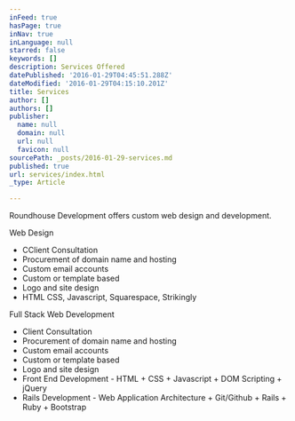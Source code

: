 ```yaml
---
inFeed: true
hasPage: true
inNav: true
inLanguage: null
starred: false
keywords: []
description: Services Offered
datePublished: '2016-01-29T04:45:51.288Z'
dateModified: '2016-01-29T04:15:10.201Z'
title: Services
author: []
authors: []
publisher:
  name: null
  domain: null
  url: null
  favicon: null
sourcePath: _posts/2016-01-29-services.md
published: true
url: services/index.html
_type: Article

---
```

Roundhouse Development offers custom web design and development.

Web Design

* CClient Consultation
* Procurement of domain name and hosting
* Custom email accounts
* Custom or template based
* Logo and site design
* HTML CSS, Javascript, Squarespace, Strikingly

Full Stack Web Development

* Client Consultation
* Procurement of domain name and hosting
* Custom email accounts
* Custom or template based
* Logo and site design
* Front End Development - HTML + CSS + Javascript + DOM Scripting + jQuery
* Rails Development - Web Application Architecture + Git/Github +  Rails + Ruby + Bootstrap